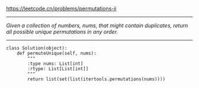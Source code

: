 https://leetcode.cn/problems/permutations-ii
***
*Given a collection of numbers, nums, that might contain duplicates, return all possible unique permutations in any order.*
***
```
class Solution(object):
    def permuteUnique(self, nums):
        """
        :type nums: List[int]
        :rtype: List[List[int]]
        """
        return list(set(list(itertools.permutations(nums))))
